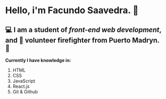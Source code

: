 # Hello, i'm Facundo Saavedra. 	:wave:
## 	:computer: I am a student of *front-end web development*, and :fire_engine: volunteer firefighter from Puerto Madryn. :whale2:

**Currently I have knowledge in:**
1. HTML
2. CSS
3. JavaScript
4. React.js
5. Git & Github
